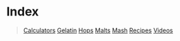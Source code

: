 <!-- TITLE: Tardigrade Beer -->
# Index
> [Calculators](calculators)
[Gelatin](gelatin)
[Hops](hops-wheel)
[Malts](malts)
[Mash](mash-temperature)
[Recipes](recipes)
[Videos](videos)